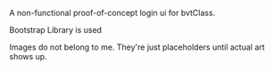 A non-functional proof-of-concept login ui for bvtClass.

Bootstrap Library is used

Images do not belong to me. They're just placeholders until actual art shows up.
